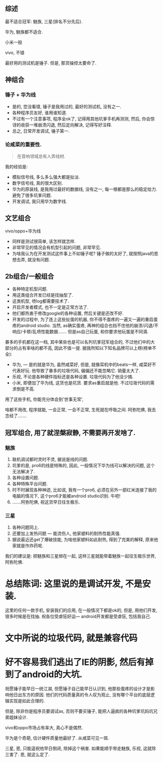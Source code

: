 ## 综述

最不适合冠军: 魅族, 三星(排名不分先后).

华为, 魅族都不适合.

小米一般

vivo, 不错

最好用的测试机是锤子. 但是, 那货操控太要命了.

## 神组合

### 锤子 + 华为线

- 是的, 您没看错, 锤子是我用过的, 最好的测试机, 没有之一. 
- 各种程序员友好, 谁用谁知道. 
- 不过有一个注意事项, 程序全ok了, 记得用其他坑爹手机再测测, 然后, 你会惊讶的收获一堆崩溃闪退, 然后定向解决, 记得写好注释.
- 总之, 日常开发调试, 锤子第一.

### 论咸菜的重要性.

> 在音响领域总有人弄线材.

我的经验是: 

- 模拟信号线, 多么多么强大都是扯淡.
- 数字信号线, 真的很大区别.
- 华为的原装线, 是我用过最好的数据线, 没有之一, 每一根都是那么的稳定给力. 避免了很多坑爹问题.
- 开发调试, 我只用华为数字线.

## 文艺组合

vivo/oppo+华为线

- 同样是测试很简单, 该怎样就怎样.
- 非常罕见的情况会有机型引起的问题, 非常罕见.
- 为啥我认为在开发测试这件事上不如锤子呢? 锤子做的太好了, 就按照java的思想去弄, 就没有问题.

## 2b组合/一般组合

- 各种特定机型问题.
- 用这类组合开发已经是找抽型了.
- 这类机型, 喷log都需要技术了.
- 开启开发者模式, 也不一定是正常方法了.
- 他们都热衷于修改google的各种设置, 然后关键是还改不好.
- 开发的过程中, 为了连上这些扯蛋的机器, 你不得不蛋疼的一遍又一遍的重启蛋疼的android studio. 当然, as确实蛋疼, 再神的组合也挡不住他的崩溃/闪退/不响应/卡顿/乱喷性能数据....... 但是as自己玩蛋, 和你要求他玩蛋是不同滴.

暴多的手机都在这一档, 其中某些也是可以名列坑爹冠军组合的, 
不过他们中的大部分的占有率啥的都不高, 因此不值一提. 据我所知以下知名品牌可以上榜(榜单不全):

- 华为, — 是的就是华为, 虽然咸菜好, 但是, 就像耳机中的beats一样, 咸菜好不代表好玩. 他导致了暴多的垃圾代码, 偏偏还不能忽略它. 销量太大了.
- 乐视, 不论是各种硬件指标还是各种设置. 垃圾代码为了他没少搞.
- 小米,  即便加了华为线, 这货也是坑货. 要求as重启就是他. 不过垃圾代码的需求倒是不高.

用了这些手机, 你能充分体会到'世事无常', 

啥都不用改, 
程序就能,
一会正常, 一会不正常, 
生死就在呼吸之间. 
阿弥陀佛, 我去念经了.......



## 冠军组合, 用了就涅槃寂静, 不需要再开发啥了.

### 魅族

1. 联机调试都时灵时不灵, 据说是线的问题.
2. 坑爹的是, pro6的线是特殊的, 因此, 一般情况下华为线可以解决的问题, 这个无法解决了.
3. 各种设置问题.
4. 各种特殊平台问题.
5. 时不时展现各种神迹, 比如说, 我有一个pro6, 必须在另外一部红米连接了我的电脑的情况下, 这个pro6才能被android studio识别. 牛吧!
6. …….阿弥陀佛, 祝这货早日往生极乐.

### 三星

1. 各种问题同上.
2. 还要加上发热问题 — 能烫伤人, 他家塑料的耐热性能真强.
3. 据说最近还get了爆破技能, 为啥他家塑料如此耐热, 得到了完美的解释, 原来他家就是作炸药呢.

我们的建议是: 把魅族和三星绑在一起, 这样三星就能带着魅族一起往生极乐世界, 阿弥陀佛.

# 总结陈词: 这里说的是调试开发, 不是安装.

这里的任何一款手机, 安装我们的应用, 在一般情况下都是ok的, 但是, 用他们开发, 很多时候是在找抽. 祝各位受虐狂好运— android开发都是受虐狂, 包括我自己.

# 文中所说的垃圾代码, 就是兼容代码

# 好不容易我们逃出了IE的阴影, 然后有掉到了android的大坑.

祝愿锤子能早日一统江湖, 但愿锤子自己能早日认识到, 他那些蛋疼的设计才是影响他日出东方的原因. 他们的代码质量真的令人叹为观止, 没有哪个平台的底层逻辑实现是如此合理的. 

但是, 除非你是程序员要调试as, 否则不要买锤子, 能把人逼疯的各种坑爹坑妈坑兄弟姐妹设计. 

vivo和oppo市场占有率大, 真心不是偶然.

华为是个奇葩, 估计硬件质量他最好了. 从咸菜可见一斑.

三星, 恩, 只能遥祝他早日倒闭, 除掉这个祸害. 如果能顺手带走魅族, 乐视, 这就除三害了. 恩, 就这么定了.